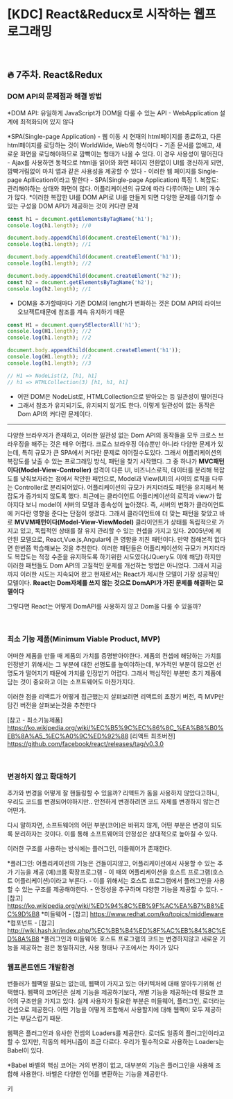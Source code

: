 # [KDC] React&Reducx로 시작하는 웹프로그래밍


<br>

## 🔥 7주차. React&Redux

### DOM API의 문제점과 해결 방법
*DOM API: 유일하게 JavaScript가 DOM을 다룰 수 있는 API
	- WebApplication 설계에 최적화되어 있지 않다
	
*SPA(Single-page Application)
	- 웹 이동 시 현재의 html페이지를 종료하고, 다른 html페이지를 로딩하는 것이 WorldWide, Web의 형식이다
	- 기존 문서를 없애고, 새로운 화면을 로딩해야하므로 깜빡이는 형태가 나올 수 있다. 이 경우 사용성이 떨어진다
	- Ajax를 사용하면 동적으로 html을 읽어와 화면 페이지 전환없이 UI를 갱신하게 되면, 깜빡거림없이 마치 앱과 같은 사용성을 제공할 수 있다
	- 이러한 웹 페이지를 Single-page Apllication이라고 말한다
	- SPA(Single-page Application) 특징
		1. 복잡도: 관리해야하는 상태와 화면이 많다. 어플리케이션의 규모에 따라 다루어하는 UI의 개수가 많다.
			*이러한 복잡한 UI를 DOM API로 UI를 만들게 되면 다양한 문제를 야기할 수 있는 구성을 DOM API가 제공하는 것이 커다란 문제

```jsx
const h1 = document.getElementsByTagName('h1');
console.log(h1.length);	//0

document.body.appendChild(document.createElement('h1'));
console.log(h1.length);	//1

document.body.appendChild(document.createElement('h1'));
console.log(h1.length);	//2

document.body.appendChild(document.createElement('h2'));
const h2 = document.getElementsByTagName('h2');
console.log(h2.length);	//1
```
- DOM을 추가할때마다 기존 DOM의 lenght가 변화하는 것은 DOM API의 라이브 오브젝트때문에 참조를 계속 유지하기 때문

```jsx
const H1 = document.querySElectorAll('h1');
console.log(H1.length);	//2
console.log(h1.length);	//2

document.body.appendChild(document.createElement('h1'));
console.log(H1.length);	//2
console.log(h1.length);	//3

// H1 => NodeList(2, [h1, h1]
// h1 => HTMLCollection(3) [h1, h1, h1]
```
- 어떤 DOM은 NodeList로, HTMLCollection으로 받아오는 등 일관성이 떨어진다
- 그래서 참조가 유지되기도, 유지되지 않기도 한다. 이렇게 일관성이 없는 동작은 Dom API의 커다란 문제이다.

<hr>

다양한 브라우저가 존재하고, 이러한 일관성 없는 Dom API의 동작들을 모두 크로스 브라우징을 해주는 것은 매우 어렵다.
크로스 브라우징 이슈뿐만 아니라 다양한 문제가 있는데, 특히 규모가 큰 SPA에서 커다란 문제로 이어질수도있다.
그래서 어플리케이션의 복잡도를 낮출 수 있는 프로그래밍 방식, 패턴을 찾기 시작했다.
그 중 하나가 **MVC패턴이다(Model-View-Controller)**
	성격이 다른 UI, 비즈니스로직, 데이터를 분리해 복잡도를 낮춰보자라는 점에서 착안한 패턴으로,
	Model과 View(UI)의 사이의 로직을 다루는 Controller로 분리되어있다.
	어플리케이션의 규모가 커지더라도 패턴을 유지해서 복잡도가 증가되지 않도록 했다.
	최근에는 클라이언트 어플리케이션의 로직과 view가 많아지다 보니 model이 서버의 모델과 종속성이 높아졌다.
	즉, 서버의 변화가 클라이언트에 커다란 영향을 준다는 단점이 생겼다. 
그래서 클라이언트에 더 맞는 패턴을 찾았고 바로 **MVVM패턴이다(Model-View-ViewModel)**
	클라이언트가 상태를 독립적으로 가지고 있고, 독립적인 상태를 잘 유지 관리할 수 있는 컨셉을 가지고 있다.
	2005년에 제안된 모델으로, React,Vue.js,Angular에 큰 영향을 끼친 패턴이다. 
	만약 접해본적 없다면 한번쯤 학습해보는 것을 추천한다.
이러한 패턴들은 어플리케이션의 규모가 커지더라도 복잡도는 적정 수준을 유지하도록 하기위한 시도였다(JQuery도 이에 해당)
하지만 이러한 패턴들도 Dom API의 고질적인 문제를 개선하는 방법은 아니었다. 그래서 지금까지 이러한 시도는 지속되어 왔고
현재로서는 React가 제시한 모델이 가장 성공적인 모델이다.
**React는 Dom자체를 쓰지 않는 것으로 DomAPI가 가진 문제를 해결하는 모델이다**

그렇다면 React는 어떻게 DomAPI를 사용하지 않고 Dom을 다룰 수 있을까?

<br>

### 최소 기능 제품(Minimum Viable Product, MVP)
어떠한 제품을 만들 때 제품의 가치를 증명받아야한다. 제품의 컨셉에 해당하는 가치를 인정받기 위해서는 
그 부분에 대한 선명도를 높여야하는데, 부가적인 부분이 많으면 선명도가 떨어지기 때문에 가치를 인정받기 어렵다.
그래서 핵심적인 부분만 초기 제품에 담는 것이 중요하고 이는 소프트웨어도 마찬가지다.

이러한 점을 리액트가 어떻게 접근했는지 살펴보려면 리액트의 초장기 버전, 즉 MVP만 담긴 버전을 살펴보는것을 추천한다


[참고 - 최소기능제품] https://ko.wikipedia.org/wiki/%EC%B5%9C%EC%86%8C_%EA%B8%B0%EB%8A%A5_%EC%A0%9C%ED%92%88
[리액트 최초버전] https://github.com/facebook/react/releases/tag/v0.3.0

<br>

### 변경하지 않고 확대하기 

추가와 변경을 어떻게 잘 핸들링할 수 있을까? 리액트가 돔을 사용하지 않았다고하니, 우리도 코드를 변경되어야하지만.. 안전하게 변경하려면 코드 자체를 변경하지 않는건 어떤가.

다시 말하자면, 소프트웨어의 어떤 부분(코어)은 바뀌지 않게, 어떤 부분은 변경이 되도록 분리하자는 것이다. 이를 통해 소프트웨어의 안정성은 상대적으로 높아질 수 있다.

이러한 구조를 사용하는 방식에는 플러그인, 미들웨어가 존재한다.

*플러그인: 어플리케이션의 기능은 건들이지않고, 어플리케이션에서 사용할 수 있는 추가 기능을 제공 (예)크롬 확장프로그램
	- 이 때의 어플리케이션을 호스트 프로그램(호스트 어플리케이션)이라고 부른다.
	- 이를 위해서는 호스트 프로그램에서 플러그인을 사용할 수 있는 구조를 제공해야한다.
	- 안정성을 추구하며 다양한 기능을 제공할 수 있다.
	- [참고] https://ko.wikipedia.org/wiki/%ED%94%8C%EB%9F%AC%EA%B7%B8%EC%9D%B8
*미들웨어 - [참고] https://www.redhat.com/ko/topics/middleware
*컴포넌트 - [참고] http://wiki.hash.kr/index.php/%EC%BB%B4%ED%8F%AC%EB%84%8C%ED%8A%B8
*플러그인과 미들웨어: 호스트 프로그램의 코드는 변경하지않고 새로운 기능을 제공하는 점은 동일하지만, 사용 형태나 구조에서는 차이가 있다

### 웹프론트엔드 개발환경
번들러가 웹팩일 필요는 없는데, 웹팩이 가지고 있는 아키텍처에 대해 알아두기위해 선택했다.
웹팩의 코어단은 실제 기능을 제공하기보다, 개별 기능을 제공하는데 필요한 코어의 구조만을 가지고 있다.
실제 사용자가 필요한 부분은 미들웨어, 플러그인, 로더라는 컨셉으로 제공한다.
어떤 기능을 어떻게 조합해서 사용할지에 대해 웹팩이 모두 제공하기는 부담스럽기 때문.

웹팩은 플러그인과 유사한 컨셉의 Loaders를 제공한다.
로더도 일종의 플러그인이라고 할 수 있지만, 작동의 메커니즘이 조금 다르다.
우리가 필수적으로 사용하는 Loaders는 Babel이 있다.

*Babel
바벨의 핵심 코어는 거의 변경이 없고, 대부분의 기능은 플러그인을 사용해 조합해 사용한다.
바벨은 다양한 언어를 변환하는 기능을 제공한다.

키